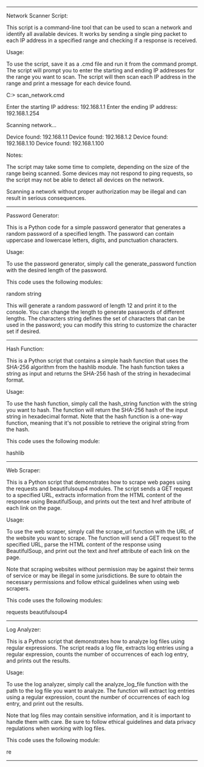 -------------------------------------------------------------------------------------------------------------------------------------------------------------------------------------------------------------------------------
Network Scanner Script:

This script is a command-line tool that can be used to scan a network and identify all available devices. It works by sending a single ping packet to each IP address in a specified range and checking if a response is received.

Usage:

To use the script, save it as a .cmd file and run it from the command prompt. The script will prompt you to enter the starting and ending IP addresses for the range you want to scan. The script will then scan each IP address in the range and print a message for each device found.

C:\> scan_network.cmd

Enter the starting IP address: 192.168.1.1
Enter the ending IP address: 192.168.1.254

Scanning network...

Device found: 192.168.1.1
Device found: 192.168.1.2
Device found: 192.168.1.10
Device found: 192.168.1.100

Notes:

The script may take some time to complete, depending on the size of the range being scanned.
Some devices may not respond to ping requests, so the script may not be able to detect all devices on the network.

Scanning a network without proper authorization may be illegal and can result in serious consequences.

----------------------------------------------------------------------------------------------------------------------------------------------------------------------------------------------------------------------------
Password Generator:

This is a Python code for a simple password generator that generates a random password of a specified length. The password can contain uppercase and lowercase letters, digits, and punctuation characters.

Usage:

To use the password generator, simply call the generate_password function with the desired length of the password.

This code uses the following modules:

random
string

This will generate a random password of length 12 and print it to the console. You can change the length to generate passwords of different lengths. The characters string defines the set of characters that can be used in the password; you can modify this string to customize the character set if desired.

----------------------------------------------------------------------------------------------------------------------------------------------------------------------------------------------------------------------------
Hash Function:

This is a Python script that contains a simple hash function that uses the SHA-256 algorithm from the hashlib module. The hash function takes a string as input and returns the SHA-256 hash of the string in hexadecimal format.

Usage:

To use the hash function, simply call the hash_string function with the string you want to hash. The function will return the SHA-256 hash of the input string in hexadecimal format. Note that the hash function is a one-way function, meaning that it's not possible to retrieve the original string from the hash.

This code uses the following module:

hashlib

----------------------------------------------------------------------------------------------------------------------------------------------------------------------------------------------------------------------------
Web Scraper:

This is a Python script that demonstrates how to scrape web pages using the requests and beautifulsoup4 modules. The script sends a GET request to a specified URL, extracts information from the HTML content of the response using BeautifulSoup, and prints out the text and href attribute of each link on the page.

Usage:

To use the web scraper, simply call the scrape_url function with the URL of the website you want to scrape. The function will send a GET request to the specified URL, parse the HTML content of the response using BeautifulSoup, and print out the text and href attribute of each link on the page.

Note that scraping websites without permission may be against their terms of service or may be illegal in some jurisdictions. Be sure to obtain the necessary permissions and follow ethical guidelines when using web scrapers.

This code uses the following modules:

requests
beautifulsoup4

----------------------------------------------------------------------------------------------------------------------------------------------------------------------------------------------------------------------------
Log Analyzer:

This is a Python script that demonstrates how to analyze log files using regular expressions. The script reads a log file, extracts log entries using a regular expression, counts the number of occurrences of each log entry, and prints out the results.

Usage:

To use the log analyzer, simply call the analyze_log_file function with the path to the log file you want to analyze. The function will extract log entries using a regular expression, count the number of occurrences of each log entry, and print out the results.

Note that log files may contain sensitive information, and it is important to handle them with care. Be sure to follow ethical guidelines and data privacy regulations when working with log files.

This code uses the following module:

re

----------------------------------------------------------------------------------------------------------------------------------------------------------------------------------------------------------------------------
